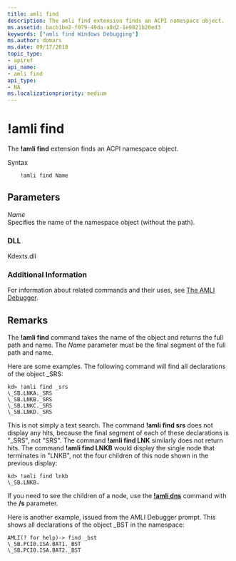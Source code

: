 ```yaml
---
title: amli find
description: The amli find extension finds an ACPI namespace object.
ms.assetid: bacb1be2-f079-49da-a8d2-1e9821b20ed3
keywords: ["amli find Windows Debugging"]
ms.author: domars
ms.date: 09/17/2018
topic_type:
- apiref
api_name:
- amli find
api_type:
- NA
ms.localizationpriority: medium
---
```


# !amli find


The **!amli find** extension finds an ACPI namespace object.

Syntax

```dbgcmd
    !amli find Name
```

## <span id="ddk__amli_find_dbg"></span><span id="DDK__AMLI_FIND_DBG"></span>Parameters


<span id="_______Name______"></span><span id="_______name______"></span><span id="_______NAME______"></span> *Name*   
Specifies the name of the namespace object (without the path).

### <span id="DLL"></span><span id="dll"></span>DLL

Kdexts.dll

### <span id="Additional_Information"></span><span id="additional_information"></span><span id="ADDITIONAL_INFORMATION"></span>Additional Information

For information about related commands and their uses, see [The AMLI Debugger](the-amli-debugger.md).

Remarks
-------

The **!amli find** command takes the name of the object and returns the full path and name. The *Name* parameter must be the final segment of the full path and name.

Here are some examples. The following command will find all declarations of the object \_SRS:

```console
kd> !amli find _srs
\_SB.LNKA._SRS
\_SB.LNKB._SRS
\_SB.LNKC._SRS
\_SB.LNKD._SRS
```

This is not simply a text search. The command **!amli find srs** does not display any hits, because the final segment of each of these declarations is "\_SRS", not "SRS". The command **!amli find LNK** similarly does not return hits. The command **!amli find LNKB** would display the single node that terminates in "LNKB", not the four children of this node shown in the previous display:

```console
kd> !amli find lnkb
\_SB.LNKB.
```

If you need to see the children of a node, use the [**!amli dns**](-amli-dns.md) command with the **/s** parameter.

Here is another example, issued from the AMLI Debugger prompt. This shows all declarations of the object \_BST in the namespace:

```console
AMLI(? for help)-> find _bst
\_SB.PCI0.ISA.BAT1._BST
\_SB.PCI0.ISA.BAT2._BST
```

 

 





